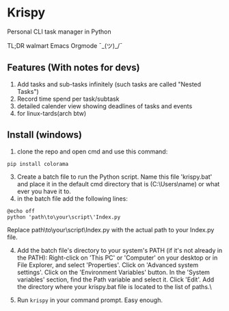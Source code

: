 # Krispy
Personal CLI task manager in Python

TL;DR walmart Emacs Orgmode ¯\_(ツ)_/¯
## Features (With notes for devs)
1. Add tasks and sub-tasks infinitely (such tasks are called "Nested Tasks")
2. Record time spend per task/subtask
3. detailed calender view showing deadlines of tasks and events
4. for linux-tards(arch btw)
## Install (windows)
1. clone the repo and open cmd and use this command:
```
pip install colorama
```
3. Create a batch file to run the Python script. Name this file 'krispy.bat' and place it in the default cmd directory that is (C:\Users\name) or what ever you have it to.
4. in the batch file add the following lines:
```
@echo off
python 'path\to\your\script\'Index.py
```
Replace path\to\your\script\Index.py with the actual path to your Index.py file.

4. Add the batch file's directory to your system's PATH (if it's not already in the PATH):
    Right-click on 'This PC' or 'Computer' on your desktop or in File Explorer, and select 'Properties'.
    Click on 'Advanced system settings'.
    Click on the 'Environment Variables' button.
    In the 'System variables' section, find the Path variable and select it. Click 'Edit'.
    Add the directory where your krispy.bat file is located to the list of paths.\

5. Run `krispy` in your command prompt.
Easy enough.

